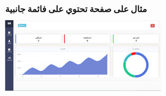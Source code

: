 # مثال على صفحة تحتوي على فائمة جانبية

![alt](https://raw.githubusercontent.com/waseeld/sidebar/master/%D8%A7%D9%84%D8%AA%D9%82%D8%A7%D8%B7.PNG)
